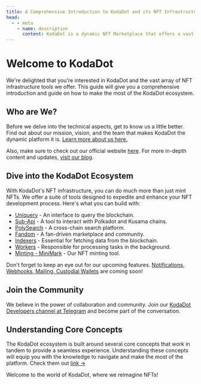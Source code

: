 ```yaml
---
title: A Comprehensive Introduction to KodaDot and its NFT Infrastructure Tools
head:
  - - meta
    - name: description
      content: KodaDot is a dynamic NFT Marketplace that offers a vast array of NFT infrastructure tools....
---
```


# Welcome to KodaDot

We're delighted that you're interested in KodaDot and the vast array of NFT infrastructure tools we offer. This guide will give you a comprehensive introduction and guide on how to make the most of the KodaDot ecosystem.

## Who are We?

Before we delve into the technical aspects, get to know us a little better. Find out about our mission, vision, and the team that makes KodaDot the dynamic platform it is. [Learn more about us here.](/get-started/kodadot-who.md)

Also, make sure to check out our official website [here](https://kodadot.xyz/). For more in-depth content and updates, [visit our blog](https://hello.kodadot.xyz).

## Dive into the KodaDot Ecosystem

With KodaDot's NFT infrastructure, you can do much more than just mint NFTs. We offer a suite of tools designed to expedite and enhance your NFT development process. Here's what you can build with:

- [Uniquery](/uniquery/index.md) - An interface to query the blockchain.
- [Sub-Api](/core-concepts/polkadot/parachains/kodadot-substrate-api.md) - A tool to interact with Polkadot and Kusama chains.
- [PolySearch](/polysearch/index.md) - A cross-chain search platform.
- [Fandom](/uniquery/kodadot-storefront-fandom.md) - A fan-driven marketplace and community.
- [Indexers](/core-concepts/kodadot-stack/indexer/kodadot-indexers.md) - Essential for fetching data from the blockchain.
- [Workers](/core-concepts/workers/kodadot-workers.md) - Responsible for processing tasks in the background.
- [Minting - MiniMark](/minimark/index.md) - Our NFT minting tool.

Don't forget to keep an eye out for our upcoming features. [Notifications, Webhooks, Mailing, Custodial Wallets](/other/kodadot-upcoming) are coming soon!

## Join the Community

We believe in the power of collaboration and community. Join our [KodaDot Developers channel at Telegram](https://t.me/kodadot_eco) and become part of the conversation.

## Understanding Core Concepts

The KodaDot ecosystem is built around several core concepts that work in tandem to provide a seamless experience. Understanding these concepts will equip you with the knowledge to navigate and make the most of the platform. Check them out [link ->](/core-concepts/index)



Welcome to the world of KodaDot, where we reimagine NFTs!